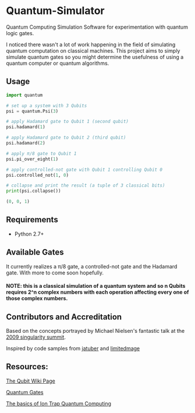 # Quantum-Simulator
Quantum Computing Simulation Software for experimentation with quantum logic gates.

I noticed there wasn't a lot of work happening in the field of simulating quantum computation on classical machines.
This project aims to simply simulate quantum gates so you might determine the usefulness of using a quantum computer or quantum algorithms.


## Usage
```python
import quantum

# set up a system with 3 Qubits
psi = quantum.Psi(3)

# apply Hadamard gate to Qubit 1 (second qubit)
psi.hadamard(1)

# apply Hadamard gate to Qubit 2 (third qubit)
psi.hadamard(2)

# apply π/8 gate to Qubit 1
psi.pi_over_eight(1)

# apply controlled-not gate with Qubit 1 controlling Qubit 0
psi.controlled_not(1, 0)

# collapse and print the result (a tuple of 3 classical bits)
print(psi.collapse())

(0, 0, 1)
```


## Requirements
- Python 2.7+



## Available Gates
It currently realizes a π/8 gate, a controlled-not gate and the Hadamard gate. With more to come soon hopefully.




#### NOTE: this is a classical simulation of a quantum system and so n Qubits requires 2^n complex numbers with each operation affecting every one of those complex numbers.


## Contributors and Accreditation

Based on the concepts portrayed by Michael Nielsen's fantastic talk at the [2009 singularity summit](https://www.youtube.com/watch?v=vykoKInjuPY).

Inspired by code samples from [jatuber](https://github.com/jtauber/quantumpy) and [limitedmage](https://gist.github.com/limitedmage/945473)


## Resources:
[The Qubit Wiki Page](https://en.wikipedia.org/wiki/Qubit)

[Quantum Gates](https://en.wikipedia.org/wiki/Quantum_gate)

[The basics of Ion Trap Quantum Computing](https://www2.physics.ox.ac.uk/research/ion-trap-quantum-computing-group/intro-to-ion-trap-qc)
